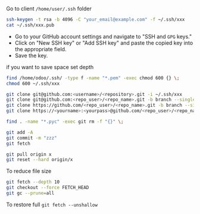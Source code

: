 Go to client    `/home/user/.ssh` folder
```bash
ssh-keygen -t rsa -b 4096 -C "your_email@example.com" -f ~/.ssh/xxx
cat ~/.ssh/xxx.pub
```
- Go to your GitHub account settings and navigate to "SSH and `GPG` keys."
- Click on "New SSH key" or "Add SSH key" and paste the copied key into the appropriate field.
- Save the key.

if you want to save space set depth
```bash
find /home/odoo/.ssh/ -type f -name "*.pem" -exec chmod 600 {} \;
chmod 600 ~/.ssh/xxx

git clone git@github.com:<username>/<repository>.git -i ~/.ssh/xxx
git clone git@github.com:<repo_user>/<repo_name>.git -b branch --single-branch --depth 1 ////Github/repo_user/repo_name
git clone https://github.com/<repo_user>/<repo_name>.git -b branch --single-branch --depth 1 ////Github/repo_user/repo_name
git clone https://<yourname>:<yourpass>@github.com/<repo_user>/<repo_name>.git -i ~/.ssh/sshkey 
```

```bash
find . -name "*.pyc" -exec git rm -f "{}" \;
```

```bash
git add -A
git commit -m "zzz"
git fetch
```

```bash
git pull origin x
git reset --hard origin/x
``` 



To reduce file size
```bash
git fetch --depth 10 
git checkout --force FETCH_HEAD 
git gc --prune=all
```
To restore full
`git fetch --unshallow`